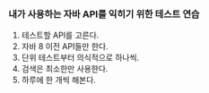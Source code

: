 ### 내가 사용하는 자바 API를 익히기 위한 테스트 연습

1. 테스트할 API를 고른다.
2. 자바 8 이전 API들만 한다.
3. 단위 테스트부터 의식적으로 하나씩.
4. 검색은 최소한만 사용한다.
5. 하루에 한 개씩 해본다.